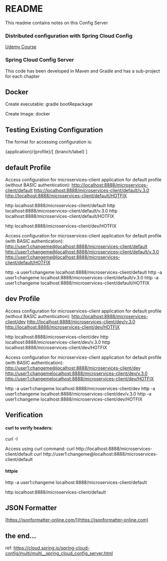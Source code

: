 # README #

This readme contains notes on this Config Server

### Distributed configuration with Spring Cloud Config
[Udemy Course](https://www.udemy.com/distributed-configuration-with-spring-cloud-config)


### Spring Cloud Config Server
This code has been developed in Maven and Gradle and has a sub-project for each chapter


Docker
------
Create executable: gradle bootRepackage

Create Image: docker



## Testing Existing Configuration

The format for accessing configuration is:

{application}/{profile}/[ {branch/label} ]

default Profile
---

Access configuration for microservices-client application for default profile (without BASIC authentication):
[http://localhost:8888/microservices-client/default](http://localhost:8888/microservices-client/default)
[http://localhost:8888/microservices-client/default/v.3.0](http://localhost:8888/microservices-client/default/v.3.0)
[http://localhost:8888/microservices-client/default/HOTFIX](http://localhost:8888/microservices-client/default/HOTFIX)

http localhost:8888/microservices-client/default
http localhost:8888/microservices-client/default/v.3.0
http localhost:8888/microservices-client/default/HOTFIX

http localhost:8888/microservices-client/dev/HOTFIX


Access configuration for microservices-client application for default profile (with BASIC authentication):
[http://user1:changeme@localhost:8888/microservices-client/default](http://user1:changeme@localhost:8888/microservices-client/default)
[http://user1:changeme@localhost:8888/microservices-client/default/v.3.0](http://user1:changeme@localhost:8888/microservices-client/default/v.3.0)
[http://user1:changeme@localhost:8888/microservices-client/default/HOTFIX](http://user1:changeme@localhost:8888/microservices-client/default/HOTFIX)

http -a user1:changeme localhost:8888/microservices-client/default
http -a user1:changeme localhost:8888/microservices-client/default/v.3.0
http -a user1:changeme localhost:8888/microservices-client/default/HOTFIX


dev Profile
---
Access configuration for microservices-client application for default profile (without BASIC authentication):
[http://localhost:8888/microservices-client/dev](http://localhost:8888/microservices-client/dev)
[http://localhost:8888/microservices-client/dev/v.3.0](http://localhost:8888/microservices-client/dev/v.3.0)
[http://localhost:8888/microservices-client/dev/HOTFIX](http://localhost:8888/microservices-client/dev/HOTFIX)

http localhost:8888/microservices-client/dev
http localhost:8888/microservices-client/dev/v.3.0
http localhost:8888/microservices-client/dev/HOTFIX


Access configuration for microservices-client application for default profile (with BASIC authentication):
[http://user1:changeme@localhost:8888/microservices-client/dev](http://user1:changeme@localhost:8888/microservices-client/dev)
[http://user1:changemelocalhost:8888/microservices-client/dev/v.3.0](http://user1:changemelocalhost:8888/microservices-client/dev/v.3.0)
[http://user1:changemelocalhost:8888/microservices-client/dev/HOTFIX](http://user1:changemelocalhost:8888/microservices-client/dev/HOTFIX)

http -a user1:changeme localhost:8888/microservices-client/dev
http -a user1:changeme localhost:8888/microservices-client/dev/v.3.0
http -a user1:changeme localhost:8888/microservices-client/dev/HOTFIX

Verification
---

#### curl to verify headers:

curl -I


Access using curl command:
curl http://localhost:8888/microservices-client/default
curl http://user1:changeme@localhost:8888/microservices-client/default

#### httpie

http -a user1:changeme localhost:8888/microservices-client/default

http localhost:8888/microservices-client/default

JSON Formatter
---
[https://jsonformatter-online.com/](https://jsonformatter-online.com)

## the end... ##

ref: https://cloud.spring.io/spring-cloud-config/multi/multi__spring_cloud_config_server.html